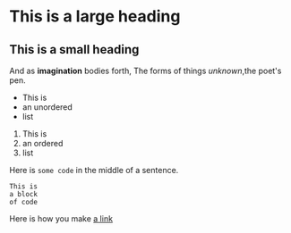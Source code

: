 # This is a large heading
## This is a small heading
And as **imagination** bodies forth,
The forms of things *unknown*,the poet's pen.

- This is
- an unordered
- list

1. This is
2. an ordered
3. list

Here is `some code` in the middle of a sentence.

```
This is 
a block 
of code
```
Here is how you make [a link](google.com)

